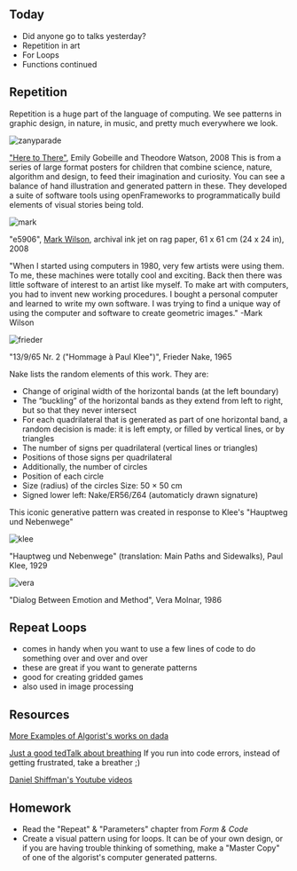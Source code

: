 ## Today

- Did anyone go to talks yesterday?
- Repetition in art
- For Loops
- Functions continued

## Repetition

Repetition is a huge part of the language of computing. We see patterns in graphic design, in nature, in music, and pretty much everywhere we look.

![zanyparade](http://zanyparade.com/v8/site_assets/17/img/htt_jungle06.jpg)

["Here to There"](http://zanyparade.com/v8/projects.php?id=17), Emily Gobeille and Theodore Watson, 2008
This is from a series of large format posters for children that combine science, nature, algorithm and design, to feed their imagination and curiosity. You can see a balance of hand illustration and generated pattern in these. They developed a suite of software tools using openFrameworks to programmatically build elements of visual stories being told.

![mark](http://geoform.net/sitedata/members/w/markwilson/e5906.jpg)

"e5906", [Mark Wilson](http://geoform.net/interviews/an-interview-with-artist-mark-wilson/), archival ink jet on rag paper, 61 x 61 cm (24 x 24 in), 2008

"When I started using computers in 1980, very few artists were using them. To me, these machines were totally cool and exciting. Back then there was little software of interest to an artist like myself. To make art with computers, you had to invent new working procedures. I bought a personal computer and learned to write my own software. I was trying to find a unique way of using the computer and software to create geometric images." -Mark Wilson

![frieder](http://dada.compart-bremen.de/imageUploads/medium/05NakeKlee65.jpg)

"13/9/65 Nr. 2 ("Hommage à Paul Klee")", Frieder Nake, 1965

Nake lists the random elements of this work. They are:
- Change of original width of the horizontal bands (at the left boundary)
- The “buckling” of the horizontal bands as they extend from left to right, but so that they never intersect
- For each quadrilateral that is generated as part of one horizontal band, a random decision is made: it is left empty, or filled by vertical lines, or by triangles
- The number of signs per quadrilateral (vertical lines or triangles)
- Positions of those signs per quadrilateral
- Additionally, the number of circles
- Position of each circle
- Size (radius) of the circles Size: 50 × 50 cm
- Signed lower left: Nake/ER56/Z64 (automaticly drawn signature)

This iconic generative pattern was created in response to Klee's "Hauptweg und Nebenwege"

![klee](http://demandware.edgesuite.net/sits_pod25/dw/image/v2/AAOI_PRD/on/demandware.static/-/Sites-ArsMundi-Catalog/default/dw68a01e93/images/840091_1.jpg)

"Hauptweg und Nebenwege" (translation: Main Paths and Sidewalks), Paul Klee, 1929

![vera](http://dada.compart-bremen.de/imageUploads/medium/04Emotion86.jpg)

"Dialog Between Emotion and Method", Vera Molnar, 1986

## Repeat Loops

- comes in handy when you want to use a few lines of code to do something over and over and over
- these are great if you want to generate patterns
- good for creating gridded games
- also used in image processing

## Resources
[More Examples of Algorist's works on dada](http://dada.compart-bremen.de/item/collective/1)

[Just a good tedTalk about breathing](https://www.youtube.com/watch?v=4Lb5L-VEm34) If you run into code errors, instead of getting frustrated, take a breather ;)

[Daniel Shiffman's Youtube videos](https://www.youtube.com/watch?v=8j0UDiN7my4&list=PLRqwX-V7Uu6Zy51Q-x9tMWIv9cueOFTFA)

## Homework

- Read the "Repeat" & "Parameters" chapter from _Form & Code_
- Create a visual pattern using for loops. It can be of your own design, or if you are having trouble thinking of something, make a "Master Copy" of one of the algorist's computer generated patterns.
